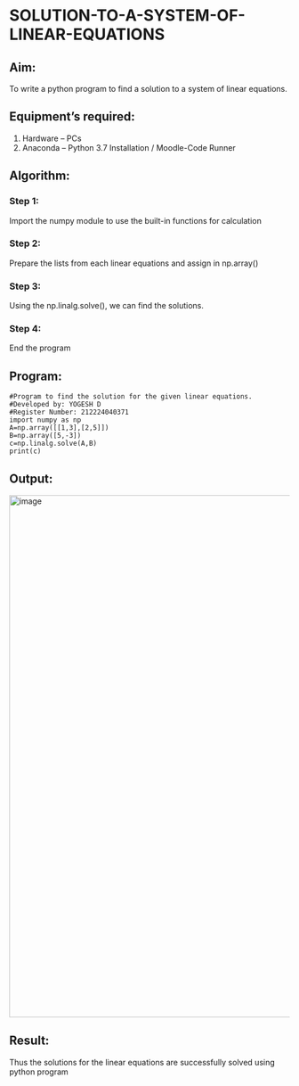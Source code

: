 # SOLUTION-TO-A-SYSTEM-OF-LINEAR-EQUATIONS
## Aim:
To write a python program to find a solution to a system of linear equations.
## Equipment’s required:
1. 	Hardware – PCs
2. 	Anaconda – Python 3.7 Installation / Moodle-Code Runner
## Algorithm:
### Step 1: 
Import the numpy module to use the built-in functions for calculation
### Step 2: 
Prepare the lists from each linear equations and assign in np.array()
### Step 3: 
Using the np.linalg.solve(), we can find the solutions.
### Step 4: 
End the program
## Program:
```
#Program to find the solution for the given linear equations.
#Developed by: YOGESH D
#Register Number: 212224040371
import numpy as np
A=np.array([[1,3],[2,5]])
B=np.array([5,-3])
c=np.linalg.solve(A,B)
print(c)
```

## Output:
<img width="1312" height="937" alt="image" src="https://github.com/user-attachments/assets/0ccbda4c-b577-4dd9-bace-7354f46fb803" />

## Result: 
Thus the solutions for the linear equations are successfully solved using python program

